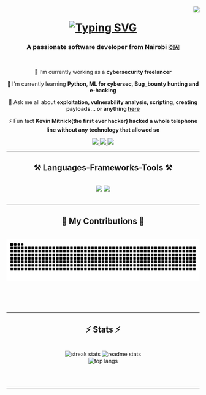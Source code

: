 <img align="right" src="https://visitor-badge.laobi.icu/badge?page_id=Colkimi.Colkimi" />

<h1 align="center">
  <a href="https://git.io/typing-svg"><img src="https://readme-typing-svg.herokuapp.com?font=Fira+Code&pause=1000&width=435&lines=Hello+there+geniuses+I'm+Colkimi" alt="Typing SVG" /></a
</h1>

<h3 align="center">A passionate software developer from Nairobi 🇨🇦</h3>

<br/>

<div align="center">
 
 🔭 I’m currently working as a **cybersecurity freelancer**
 
 🌱 I’m currently learning **Python, ML for cybersec, Bug_bounty hunting and e-hacking**

💬 Ask me all about **exploitation, vulnerability analysis, scripting, creating payloads... or anything [here](https://github.com/Colkimi/Colkimi/issues)**

⚡ Fun fact **Kevin Mitnick(the first ever hacker) hacked a whole telephone line without any technology that allowed so**

 </div>
 
<div align="center"> 
  <a href="mailto:colkimib@gmail.com">
    <img src="https://img.shields.io/badge/Gmail-333333?style=for-the-badge&logo=gmail&logoColor=red" />
  </a>
  <a href="www.linkedin.com/in/colkimi-mibey-851b9a329" target="_blank">
    <img src="https://img.shields.io/badge/LinkedIn-0077B5?style=for-the-badge&logo=linkedin&logoColor=white" target="_blank" />
  </a>
  <a href="https://github.com/Colkimi/" target="_blank">
     <img src="https://img.shields.io/badge/Portfolio-FF5722?style=for-the-badge&logo=todoist&logoColor=white" target="_blank" /> <!-- sqlite, safari, google-chrome are other good icon options -->
  </a>
</div>

 <hr/>
 
<h2 align="center">⚒️ Languages-Frameworks-Tools ⚒️</h2>
<br/>
<div align="center">
    <img src="https://skillicons.dev/icons?i=vscode,github,git,python,git,linux,bash,html,css,js,nodejs" />
    <img src="https://skillicons.dev/icons?i=javascript,express,java,,sqlite,raspberrypi" /><br>
</div>

<br/>
<hr/>

<div align="center">
  <h2>🐍 My Contributions 🐍</h2>
  <br>
  <img alt="snake eating my contributions" src="https://raw.githubusercontent.com/Colkimi/Colkimi/output/github-contribution-grid-snake.svg" />
  
  <br/><br/><br/>
</div>

<hr/>

<h2 align="center">⚡ Stats ⚡</h2>
<br>
<div align=center>
  <img width=390 src="https://github-readme-stats.vercel.app/?user=salesp07&count_private=true&theme=react&border_radius=10" alt="streak stats"/>
  <img width=390 src="https://streak-stats.demolab.com/api?username=salesp07&count_private=true&show_icons=true&theme=react&rank_icon=github&border_radius=10" alt="readme stats" />
  <br/>
  <img width=325 align="center" src="https://github-readme-stats.vercel.app/api/top-langs/?username=salesp07&hide=HTML&langs_count=8&layout=compact&theme=react&border_radius=10&size_weight=0.5&count_weight=0.5&exclude_repo=github-readme-stats" alt="top langs" />
</div>

<br/><br/>

<hr/>

<br/>

